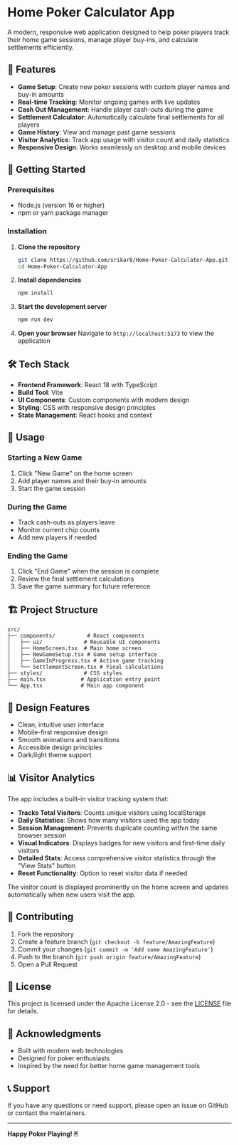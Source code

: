 # Home Poker Calculator App

A modern, responsive web application designed to help poker players track their home game sessions, manage player buy-ins, and calculate settlements efficiently.

## 🎯 Features

- **Game Setup**: Create new poker sessions with custom player names and buy-in amounts
- **Real-time Tracking**: Monitor ongoing games with live updates
- **Cash Out Management**: Handle player cash-outs during the game
- **Settlement Calculator**: Automatically calculate final settlements for all players
- **Game History**: View and manage past game sessions
- **Visitor Analytics**: Track app usage with visitor count and daily statistics
- **Responsive Design**: Works seamlessly on desktop and mobile devices

## 🚀 Getting Started

### Prerequisites

- Node.js (version 16 or higher)
- npm or yarn package manager

### Installation

1. **Clone the repository**
   ```bash
   git clone https://github.com/srikar8/Home-Poker-Calculator-App.git
   cd Home-Poker-Calculator-App
   ```

2. **Install dependencies**
   ```bash
   npm install
   ```

3. **Start the development server**
   ```bash
   npm run dev
   ```

4. **Open your browser**
   Navigate to `http://localhost:5173` to view the application

## 🛠️ Tech Stack

- **Frontend Framework**: React 18 with TypeScript
- **Build Tool**: Vite
- **UI Components**: Custom components with modern design
- **Styling**: CSS with responsive design principles
- **State Management**: React hooks and context

## 📱 Usage

### Starting a New Game
1. Click "New Game" on the home screen
2. Add player names and their buy-in amounts
3. Start the game session

### During the Game
- Track cash-outs as players leave
- Monitor current chip counts
- Add new players if needed

### Ending the Game
1. Click "End Game" when the session is complete
2. Review the final settlement calculations
3. Save the game summary for future reference

## 🏗️ Project Structure

```
src/
├── components/          # React components
│   ├── ui/             # Reusable UI components
│   ├── HomeScreen.tsx  # Main home screen
│   ├── NewGameSetup.tsx # Game setup interface
│   ├── GameInProgress.tsx # Active game tracking
│   └── SettlementScreen.tsx # Final calculations
├── styles/             # CSS styles
├── main.tsx           # Application entry point
└── App.tsx            # Main app component
```

## 🎨 Design Features

- Clean, intuitive user interface
- Mobile-first responsive design
- Smooth animations and transitions
- Accessible design principles
- Dark/light theme support

## 📊 Visitor Analytics

The app includes a built-in visitor tracking system that:

- **Tracks Total Visitors**: Counts unique visitors using localStorage
- **Daily Statistics**: Shows how many visitors used the app today
- **Session Management**: Prevents duplicate counting within the same browser session
- **Visual Indicators**: Displays badges for new visitors and first-time daily visitors
- **Detailed Stats**: Access comprehensive visitor statistics through the "View Stats" button
- **Reset Functionality**: Option to reset visitor data if needed

The visitor count is displayed prominently on the home screen and updates automatically when new users visit the app.

## 🤝 Contributing

1. Fork the repository
2. Create a feature branch (`git checkout -b feature/AmazingFeature`)
3. Commit your changes (`git commit -m 'Add some AmazingFeature'`)
4. Push to the branch (`git push origin feature/AmazingFeature`)
5. Open a Pull Request

## 📄 License

This project is licensed under the Apache License 2.0 - see the [LICENSE](LICENSE) file for details.

## 🙏 Acknowledgments

- Built with modern web technologies
- Designed for poker enthusiasts
- Inspired by the need for better home game management tools

## 📞 Support

If you have any questions or need support, please open an issue on GitHub or contact the maintainers.

---

**Happy Poker Playing! 🃏**
  